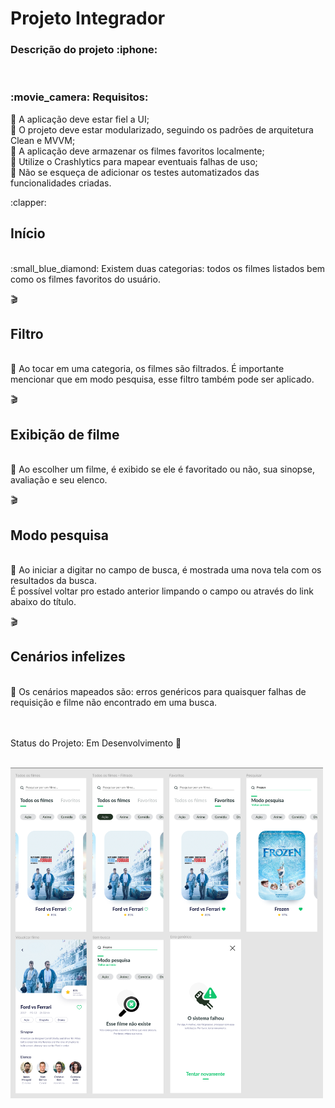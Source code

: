 <h1>Projeto Integrador</h1>

<h3>Descrição do projeto :iphone:</h3><br>

<h3>:movie_camera: Requisitos:</h3> 

:pushpin: A aplicação deve estar fiel a UI;<br>
:pushpin: O projeto deve estar modularizado, seguindo os padrões de arquitetura Clean e MVVM;<br>
:pushpin: A aplicação deve armazenar os filmes favoritos localmente;<br>
:pushpin: Utilize o Crashlytics para mapear eventuais falhas de uso;<br>
:pushpin: Não se esqueça de adicionar os testes automatizados das funcionalidades criadas.<br>

<p>:clapper: <h2>Início </h2><br>
:small_blue_diamond: Existem duas categorias: todos os filmes listados bem como os filmes favoritos do usuário.<br>

:clapper: <h2>Filtro </h2><br>
:small_blue_diamond: Ao tocar em uma categoria, os filmes são filtrados. É importante
mencionar que em modo pesquisa, esse filtro também pode ser aplicado.<br>

:clapper: <h2>Exibição de filme</h2><br>
:small_blue_diamond: Ao escolher um filme, é exibido se ele é favoritado ou não, sua sinopse, avaliação e seu elenco.<br>

:clapper: <h2>Modo pesquisa </h2><br>
:small_blue_diamond: Ao iniciar a digitar no campo de busca, é mostrada uma nova tela com os resultados da busca.<br>
É possível voltar pro estado anterior limpando o campo ou através do link abaixo do título.<br>

:clapper: <h2>Cenários infelizes</h2><br>
:small_blue_diamond: Os cenários mapeados são: erros genéricos para quaisquer falhas de requisição e filme não encontrado em uma busca.</p>

<br><br>
Status do Projeto: Em Desenvolvimento :rocket:<br><br>


<img src="ui_projeto_integrador.png" width="500px"></img>
